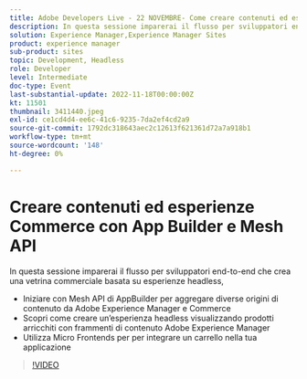 ```yaml
---
title: Adobe Developers Live - 22 NOVEMBRE- Come creare contenuti ed esperienze commerciali utilizzando App Builder e Mesh API
description: In questa sessione imparerai il flusso per sviluppatori end-to-end che crea una vetrina commerciale headless basata su esperienze, a partire da Mesh API di AppBuilder per aggregare diverse origini di contenuto da Adobe Experience Manager e Commerce Scopri come creare un’esperienza headless visualizzando prodotti arricchiti con frammenti di contenuto di Adobe Experience Manager Utilizza Micro Frontends per integrare un carrello nella tua applicazione
solution: Experience Manager,Experience Manager Sites
product: experience manager
sub-product: sites
topic: Development, Headless
role: Developer
level: Intermediate
doc-type: Event
last-substantial-update: 2022-11-18T00:00:00Z
kt: 11501
thumbnail: 3411440.jpeg
exl-id: ce1cd4d4-ee6c-41c6-9235-7da2ef4cd2a9
source-git-commit: 1792dc318643aec2c12613f621361d72a7a918b1
workflow-type: tm+mt
source-wordcount: '148'
ht-degree: 0%

---
```


# Creare contenuti ed esperienze Commerce con App Builder e Mesh API

In questa sessione imparerai il flusso per sviluppatori end-to-end che crea una vetrina commerciale basata su esperienze headless,

* Iniziare con Mesh API di AppBuilder per aggregare diverse origini di contenuto da Adobe Experience Manager e Commerce
* Scopri come creare un’esperienza headless visualizzando prodotti arricchiti con frammenti di contenuto Adobe Experience Manager
* Utilizza Micro Frontends per per integrare un carrello nella tua applicazione

>[!VIDEO](https://video.tv.adobe.com/v/3411440/?quality=12&learn=on)
